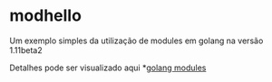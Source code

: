 # modhello

Um exemplo simples da utilização de modules em golang na versão 1.11beta2

Detalhes pode ser visualizado aqui *[golang modules](https://github.com/golang/go/wiki/Modules)
